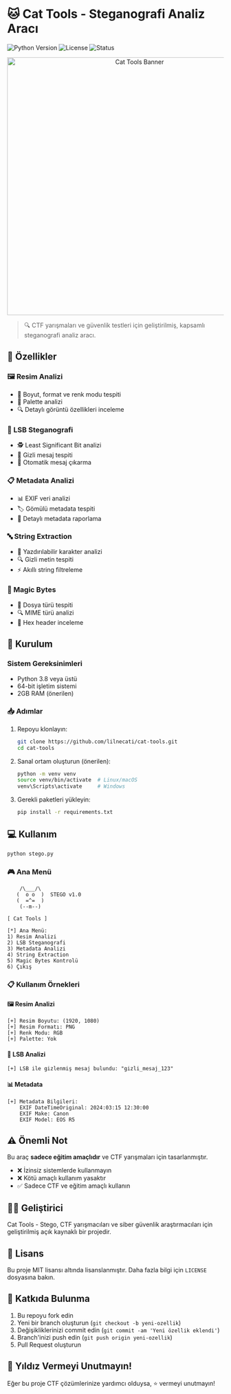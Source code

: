 # 🐱 Cat Tools - Steganografi Analiz Aracı

![Python Version](https://img.shields.io/badge/python-3.8%2B-blue)
![License](https://img.shields.io/badge/license-MIT-green)
![Status](https://img.shields.io/badge/status-active-success)

<p align="center">
  <img src="https://raw.githubusercontent.com/lilnecati/Cat-tools/main/banner2.png" alt="Cat Tools Banner" width="600">
</p>

> 🔍 CTF yarışmaları ve güvenlik testleri için geliştirilmiş, kapsamlı steganografi analiz aracı.

## 🌟 Özellikler

### 🖼️ Resim Analizi
- 📏 Boyut, format ve renk modu tespiti
- 🎨 Palette analizi
- 🔍 Detaylı görüntü özellikleri inceleme

### 🔐 LSB Steganografi
- 🕵️ Least Significant Bit analizi
- 📝 Gizli mesaj tespiti
- 🎯 Otomatik mesaj çıkarma

### 📋 Metadata Analizi
- 📊 EXIF veri analizi
- 🏷️ Gömülü metadata tespiti
- 📝 Detaylı metadata raporlama

### 🔤 String Extraction
- 📝 Yazdırılabilir karakter analizi
- 🔍 Gizli metin tespiti
- ⚡ Akıllı string filtreleme

### 🔎 Magic Bytes
- 📁 Dosya türü tespiti
- 🔍 MIME türü analizi
- 🔬 Hex header inceleme

## 🚀 Kurulum

### Sistem Gereksinimleri
- Python 3.8 veya üstü
- 64-bit işletim sistemi
- 2GB RAM (önerilen)

### 📥 Adımlar

1. Repoyu klonlayın:
   ```bash
   git clone https://github.com/lilnecati/cat-tools.git
   cd cat-tools
   ```

2. Sanal ortam oluşturun (önerilen):
   ```bash
   python -m venv venv
   source venv/bin/activate  # Linux/macOS
   venv\Scripts\activate     # Windows
   ```

3. Gerekli paketleri yükleyin:
   ```bash
   pip install -r requirements.txt
   ```

## 💻 Kullanım

```bash
python stego.py
```

### 🎮 Ana Menü
```
    /\___/\  
   (  o o  )  STEGO v1.0
   (  =^=  ) 
    (--m--)  
    
[ Cat Tools ]

[*] Ana Menü:
1) Resim Analizi
2) LSB Steganografi
3) Metadata Analizi
4) String Extraction
5) Magic Bytes Kontrolü
6) Çıkış
```

### 📋 Kullanım Örnekleri

#### 🖼️ Resim Analizi
```
[+] Resim Boyutu: (1920, 1080)
[+] Resim Formatı: PNG
[+] Renk Modu: RGB
[+] Palette: Yok
```

#### 🔐 LSB Analizi
```
[+] LSB ile gizlenmiş mesaj bulundu: "gizli_mesaj_123"
```

#### 📊 Metadata
```
[+] Metadata Bilgileri:
    EXIF DateTimeOriginal: 2024:03:15 12:30:00
    EXIF Make: Canon
    EXIF Model: EOS R5
```

## ⚠️ Önemli Not

Bu araç **sadece eğitim amaçlıdır** ve CTF yarışmaları için tasarlanmıştır.
- ❌ İzinsiz sistemlerde kullanmayın
- ❌ Kötü amaçlı kullanım yasaktır
- ✅ Sadece CTF ve eğitim amaçlı kullanın

## 👨‍💻 Geliştirici

Cat Tools - Stego, CTF yarışmacıları ve siber güvenlik araştırmacıları için geliştirilmiş açık kaynaklı bir projedir.

## 📜 Lisans

Bu proje MIT lisansı altında lisanslanmıştır. Daha fazla bilgi için `LICENSE` dosyasına bakın.

## 🤝 Katkıda Bulunma

1. Bu repoyu fork edin
2. Yeni bir branch oluşturun (`git checkout -b yeni-ozellik`)
3. Değişikliklerinizi commit edin (`git commit -am 'Yeni özellik eklendi'`)
4. Branch'inizi push edin (`git push origin yeni-ozellik`)
5. Pull Request oluşturun

## 🌟 Yıldız Vermeyi Unutmayın!

Eğer bu proje CTF çözümlerinize yardımcı olduysa, ⭐️ vermeyi unutmayın! 